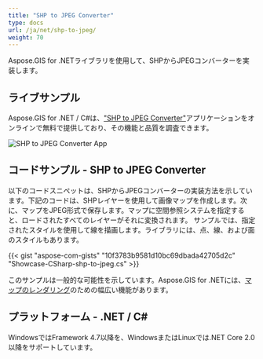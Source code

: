 ```yaml
---
title: "SHP to JPEG Converter"
type: docs
url: /ja/net/shp-to-jpeg/
weight: 70
---
```


Aspose.GIS for .NETライブラリを使用して、SHPからJPEGコンバーターを実装します。

## **ライブサンプル**

Aspose.GIS for .NET / C#は、["SHP to JPEG Converter"](https://products.aspose.app/gis/viewer/shp-to-jpeg)アプリケーションをオンラインで無料で提供しており、その機能と品質を調査できます。

![SHP to JPEG Converter App](viewer.png)

## **コードサンプル - SHP to JPEG Converter**

以下のコードスニペットは、SHPからJPEGコンバーターの実装方法を示しています。下記のコードは、SHPレイヤーを使用して画像マップを作成します。次に、マップをJPEG形式で保存します。マップに空間参照システムを指定すると、ロードされたすべてのレイヤーがそれに変換されます。
サンプルでは、指定されたスタイルを使用して線を描画します。ライブラリには、点、線、および面のスタイルもあります。

{{< gist "aspose-com-gists" "10f3783b9581d10bc69dbada42705d2c" "Showcase-CSharp-shp-to-jpeg.cs" >}}

このサンプルは一般的な可能性を示しています。Aspose.GIS for .NETには、[マップのレンダリング](https://docs.aspose.com/gis/net/map-rendering/)のための幅広い機能があります。

## **プラットフォーム - .NET / C#**

WindowsではFramework 4.7以降を、WindowsまたはLinuxでは.NET Core 2.0以降をサポートしています。
